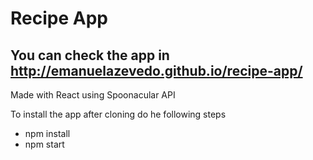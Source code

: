 # Recipe App
## You can check the app in http://emanuelazevedo.github.io/recipe-app/ 

Made with React using Spoonacular API

To install the app after cloning do he following steps
- npm install
- npm start